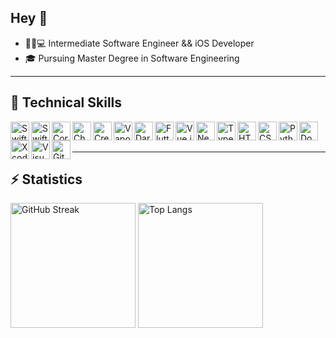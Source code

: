 ## Hey 👋

* 👩🏼💻 Intermediate Software Engineer && iOS Developer
* 🎓 Pursuing Master Degree in Software Engineering

---

## 🧰 Technical Skills
<img align="left" width="30px" src="https://cdn.jsdelivr.net/gh/devicons/devicon@latest/icons/swift/swift-original.svg" alt="Swift" />
<img align="left" width="30px" src="https://img.icons8.com/?size=512&id=_BTyk4vBumjx&format=png" alt="SwiftUI" />
<img align="left" width="30px" src="https://velog.velcdn.com/images/qnm83/post/92952fa1-24b5-4c85-b4a1-bd5d0ef015db/image.png" alt="CoreData" />
<img align="left" width="30px" src="https://img1.daumcdn.net/thumb/R800x0/?scode=mtistory2&fname=https%3A%2F%2Fblog.kakaocdn.net%2Fdn%2FKEql9%2Fbtr53IlDpxK%2F7xi6tnO2sNzcrTjKkj8ph0%2Fimg.png" alt="Chart" />
<img align="left" width="30px" src="https://developer.apple.com/assets/elements/icons/create-ml/create-ml-96x96_2x.png" alt="CreateML" />
<img align="left" width="30px" src="https://docs.vapor.codes/assets/logo.png" alt="Vapor" />
<img align="left" width="30px" src="https://cdn.jsdelivr.net/gh/devicons/devicon@latest/icons/dart/dart-original.svg" alt="Dart" />
<img align="left" width="30px" src="https://cdn.jsdelivr.net/gh/devicons/devicon@latest/icons/flutter/flutter-original.svg" alt="Flutter" />
<img align="left" width="30px" src="https://cdn.jsdelivr.net/gh/devicons/devicon@latest/icons/vuejs/vuejs-original.svg" alt="Vue.js" />
<img align="left" width="30px" src="https://cdn.jsdelivr.net/gh/devicons/devicon@latest/icons/nextjs/nextjs-original.svg" alt="Next.js" />
<img align="left" width="30px" src="https://cdn.jsdelivr.net/gh/devicons/devicon@latest/icons/typescript/typescript-original.svg" alt="TypeScript" />
<img align="left" width="30px" src="https://cdn.jsdelivr.net/gh/devicons/devicon@latest/icons/html5/html5-original.svg" alt="HTML5" />
<img align="left" width="30px" src="https://cdn.jsdelivr.net/gh/devicons/devicon@latest/icons/css3/css3-original.svg" alt="CSS3" />
<img align="left" width="30px" src="https://cdn.jsdelivr.net/gh/devicons/devicon@latest/icons/python/python-original.svg" alt="Python" />
<img align="left" width="30px" src="https://cdn.jsdelivr.net/gh/devicons/devicon@latest/icons/docker/docker-plain.svg" alt="Docker" />
<img align="left" width="30px" src="https://cdn.jsdelivr.net/gh/devicons/devicon@latest/icons/xcode/xcode-original.svg" alt="Xcode" />
<img align="left" width="30px" src="https://cdn.jsdelivr.net/gh/devicons/devicon@latest/icons/vscode/vscode-original.svg" alt="Visual Studio Code" />
<img align="left" width="30px" src="https://cdn.jsdelivr.net/gh/devicons/devicon@latest/icons/git/git-original.svg" alt="Git" />

<br />
<br />

---

## ⚡️ Statistics
<img height="200px" src="https://streak-stats.demolab.com/?user=CarolaneLFBV&theme=transparent&ring=EF7163&fire=EF7163&currStreakNum=0969DA&sideNums=0969DA&currStreakLabel=0969DA&sideLabels=0969DA&dates=636C76&excludeDaysLabel=636C76" alt="GitHub Streak" />
<img height="200px" src="https://github-readme-stats.vercel.app/api/top-langs/?username=CarolaneLFBV&layout=donut&title_color=0969DA&text_color=636C76&theme=transparent" alt="Top Langs" />
